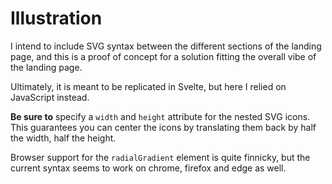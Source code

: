 # Illustration

I intend to include SVG syntax between the different sections of the landing page, and this is a proof of concept for a solution fitting the overall vibe of the landing page.

Ultimately, it is meant to be replicated in Svelte, but here I relied on JavaScript instead.

**Be sure to** specify a `width` and `height` attribute for the nested SVG icons. This guarantees you can center the icons by translating them back by half the width, half the height.

Browser support for the `radialGradient` element is quite finnicky, but the current syntax seems to work on chrome, firefox and edge as well.
